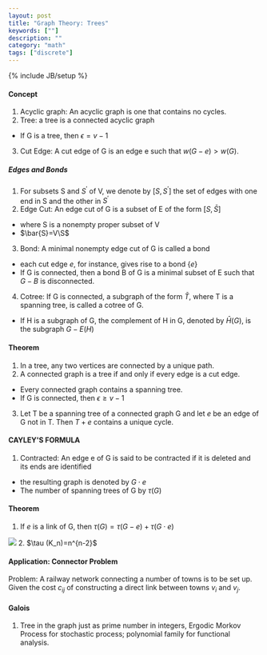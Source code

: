 ```yaml
---
layout: post
title: "Graph Theory: Trees"
keywords: [""]
description: ""
category: "math"
tags: ["discrete"]
---
```

{% include JB/setup %}

#### Concept 
1. Acyclic graph: An acyclic graph is one that contains no cycles.
2. Tree: a tree is a connected acyclic graph
- If G is a tree, then $\epsilon= v-1$
3. Cut Edge: A cut edge of G is an edge e such that $w(G-e)>w(G)$.

##### Edges and Bonds
1. For subsets S and $S^{\prime}$ of V, we denote by $[S,S^{\prime}]$ the set of
   edges with one end in S and the other in $S^{\prime}$
2. Edge Cut: An edge cut of G is a subset of E of the form $[S,\bar{S}]$
- where S is a nonempty proper subset of V
- $\bar{S}=V\S$ 
3. Bond: A minimal nonempty edge cut of G is called a bond
- each cut edge $e$, for instance, gives rise to a bond $\{ e \}$
- If G is connected, then a bond B of G is a minimal subset of E such that $G-B$
  is disconnected.
4. Cotree: If G is connected, a subgraph of the form $\bar{T}$, where T is a
   spanning tree, is called a cotree of G.
- If H is a subgraph of G, the complement of H in G, denoted by $\bar{H} (G)$,
  is the subgraph $G-E(H)$

#### Theorem
1. In a tree, any two vertices are connected by a unique path.
2. A connected graph is a tree if and only if every edge is a cut edge.
-  Every connected graph contains a spanning tree.
- If G is connected, then $\epsilon \geq v-1$
3. Let T be a spanning tree of a connected graph G and let $e$ be an edge of G
   not in T. Then $T+e$ contains a unique cycle.


####  CAYLEY'S FORMULA
1. Contracted: An edge e of G is said to be contracted if it is deleted and its
   ends are identified
- the resulting graph is denoted by $G\cdot e$
- The number of spanning trees of G by $\tau(G)$

#### Theorem
1. If $e$ is a link of G, then $\tau(G)=\tau (G-e)+\tau (G \cdot e)$

<img src="{{IMAGE_PATH}}/math-discrete-graph-theory-trees-spanning-number.png" />
2. $\tau (K_n)=n^{n-2}$

#### Application: Connector Problem
Problem: A railway network connecting a number of towns is to be set up. Given
the cost $c_{ij}$ of constructing a direct link between towns $v_i$ and $v_j$.

#### Galois
1. Tree in the graph just as prime number in integers, Ergodic Morkov Process
   for stochastic process; polynomial family for functional analysis.
